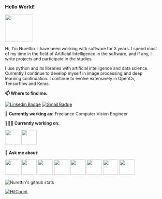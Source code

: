 ### Hello World! 

<img src="https://media.giphy.com/media/X5TVGmA2mpfmo/giphy.gif" width="90px"></h2>

Hi, I'm Nurettin. I have been working with software for 3 years. I spend most of my time in the field of Artificial Intelligence in the software, and if any, I write projects and participate in the studies.

I use python and its libraries with artificial intelligence and data science. Currently I continue to develop myself in image processing and deep learning continuation. I continue to evolve extensively in OpenCv, Tensorflow and Keras.


**📫 Where to find me:** 

[![Linkedin Badge](https://img.shields.io/badge/-nurettinsinanoglu-blue?style=flat-square&logo=Linkedin&logoColor=white&link=https://www.linkedin.com/in/nurettinsinanoglu/)](https://www.linkedin.com/in/nurettinsinanoglu/) 
[![Gmail Badge](https://img.shields.io/badge/-nurettin.sinanogluu@gmail.com-c14438?style=flat-square&logo=Gmail&logoColor=white&link=mailto:nurettin.sinanogluu@gmail.com)](mailto:nurettin.sinanogluu@gmail.com)


**💼 Currently working as:** Freelance Computer Vision Engineer

**👨🏻‍💻 Currently working on:** 

<code><a href="https://www.python.org/" target="_blank"><img height="50" src="https://www.vectorlogo.zone/logos/python/python-ar21.svg"></a></code>
<code><a href="https://flask.palletsprojects.com/en/1.1.x/" target="_blank"><img height="50" src="https://www.vectorlogo.zone/logos/dartlang/dartlang-ar21.svg"></a></code>

**💬 Ask me about:** 

<code><a href="https://www.linux.org/" target="_blank"><img height="50" src="https://www.vectorlogo.zone/logos/linux/linux-ar21.svg"></a></code>
<code><a href="https://www.python.org/" target="_blank"><img height="50" src="https://www.vectorlogo.zone/logos/python/python-ar21.svg"></a></code>
<code><a href="https://git-scm.com//" target="_blank"><img height="50" src="https://www.vectorlogo.zone/logos/git-scm/git-scm-ar21.svg"></a></code>
<code><a href="https://www.tensorflow.org/" target="_blank"><img height="50" src="https://www.vectorlogo.zone/logos/tensorflow/tensorflow-ar21.svg"></a></code>
<code><a href="https://opencv.org/" target="_blank"><img height="50" src="https://www.vectorlogo.zone/logos/opencv/opencv-ar21.svg"></a></code>
<code><a href="https://jupyter.org/" target="_blank"><img height="50" src="https://www.vectorlogo.zone/logos/jupyter/jupyter-ar21.svg"></a></code>
<code><a href="https://jupyter.org/" target="_blank"><img height="50" src="https://www.vectorlogo.zone/logos/flutterio/flutterio-ar21.svg"></a></code>
<code><a href="https://jupyter.org/" target="_blank"><img height="50" src="https://www.vectorlogo.zone/logos/pytorch/pytorch-ar21.svg"></a></code>



![Nurettin's github stats](https://github-readme-stats.vercel.app/api?username=lynchez&show_icons=true&line_height=30)

[![HitCount](http://hits.dwyl.com/isennkubilay/isennkubilay.svg)](http://hits.dwyl.com/isennkubilay/isennkubilay)


<!--
**isennkubilay/isennkubilay** is a ✨ _special_ ✨ repository because its `README.md` (this file) appears on your GitHub profile.

Here are some ideas to get you started:

- 🔭 I’m currently working on ...
- 🌱 I’m currently learning ...
- 👯 I’m looking to collaborate on ...
- 🤔 I’m looking for help with ...
- 💬 Ask me about ...
- 📫 How to reach me: ...
- 😄 Pronouns: ...
- ⚡ Fun fact: ...
-->
